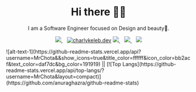 <h1 align='center'>Hi there 👋🏾</h1>

<p align='center'>I am a Software Engineer focused on Design and beauty💙. </p>

<p align='center'>
<a href="https://twitter.com/MrBhai_Atheist">
  <img src="https://img.shields.io/badge/twitter-%231DA1F2.svg?&style=for-the-badge&logo=twitter&logoColor=white" />
</a>&nbsp;&nbsp;
<a href="https://instagram.com/MrBhai" target="blank">
  <img src="https://img.shields.io/badge/Instagram%20-%23E4405F.svg?&style=for-the-badge&logo=Instagram&logoColor=white" alt="charlykeleb.dev"/></a> 
<a href="mailto:nowos2050@gmail.com">
  <img src="https://img.shields.io/badge/email me-%23D14836.svg?&style=for-the-badge&logo=gmail&logoColor=white" />
</a>&nbsp;&nbsp;
<a href="http://wa.me/+256772769734?text=Hello MrBhai">
  <img src="https://img.shields.io/badge/whatsapp-%34B7F1.svg?&style=for-the-badge&logo=whatsapp&logoColor=white" />
</a>&nbsp;&nbsp;
<img src="https://gpvc.arturio.dev/Charles042" />
</p>
 ![alt-text-1](https://github-readme-stats.vercel.app/api?username=MrChota&&show_icons=true&title_color=ffffff&icon_color=bb2acf&text_color=daf7dc&bg_color=191919)
 ||
 [![Top Langs](https://github-readme-stats.vercel.app/api/top-langs/?username=MrChota&layout=compact)](https://github.com/anuraghazra/github-readme-stats)
<!--[![Top Langs](https://github-readme-stats.vercel.app/api/top-langs/?username=MrChota&langs_count=8)](https://github.com/anuraghazra/github-readme-stats)-->
<!-- <img src="https://github-readme-stats.vercel.app/api?username=MrChota&&show_icons=true&title_color=ffffff&icon_color=bb2acf&text_color=daf7dc&bg_color=191919"> -->
